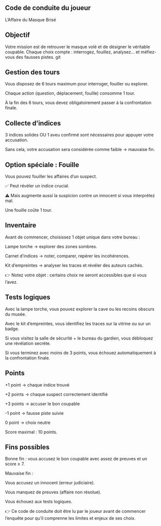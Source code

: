 ## Code de conduite du joueur
L’Affaire du Masque Brisé

## Objectif
Votre mission est de retrouver le masque volé et de désigner le véritable coupable.
Chaque choix compte : interrogez, fouillez, analysez… et méfiez-vous des fausses pistes.
git
## Gestion des tours

Vous disposez de 6 tours maximum pour interroger, fouiller ou explorer.

Chaque action (question, déplacement, fouille) consomme 1 tour.

À la fin des 6 tours, vous devez obligatoirement passer à la confrontation finale.

## Collecte d’indices

3 indices solides OU 1 aveu confirmé sont nécessaires pour appuyer votre accusation.

Sans cela, votre accusation sera considérée comme faible → mauvaise fin.

## Option spéciale : Fouille

Vous pouvez fouiller les affaires d’un suspect.

✅ Peut révéler un indice crucial.

⚠️ Mais augmente aussi la suspicion contre un innocent si vous interprétez mal.

Une fouille coûte 1 tour.

## Inventaire

Avant de commencer, choisissez 1 objet unique dans votre bureau :

Lampe torche → explorer des zones sombres.

Carnet d’indices → noter, comparer, repérer les incohérences.

Kit d’empreintes → analyser les traces et révéler des auteurs cachés.

👉 Notez votre objet : certains choix ne seront accessibles que si vous l’avez.

## Tests logiques

Avec la lampe torche, vous pouvez explorer la cave ou les recoins obscurs du musée.

Avec le kit d’empreintes, vous identifiez les traces sur la vitrine ou sur un badge.

Si vous visitez la salle de sécurité + le bureau du gardien, vous débloquez une révélation secrète.

Si vous terminez avec moins de 3 points, vous échouez automatiquement à la confrontation finale.

## Points

+1 point → chaque indice trouvé

+2 points → chaque suspect correctement identifié

+3 points → accuser le bon coupable

-1 point → fausse piste suivie

0 point → choix neutre

Score maximal : 10 points.

## Fins possibles

Bonne fin : vous accusez le bon coupable avec assez de preuves et un score ≥ 7.

Mauvaise fin :

Vous accusez un innocent (erreur judiciaire).

Vous manquez de preuves (affaire non résolue).

Vous échouez aux tests logiques.

👉 Ce code de conduite doit être lu par le joueur avant de commencer l’enquête pour qu’il comprenne les limites et enjeux de ses choix.
